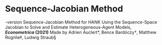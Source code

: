 # Sequence-Jacobian Method
-version Sequence-Jacobian Method for HANK
Using the Sequence-Space Jacobian to Solve and Estimate Heterogeneous-Agent Models, **_Econometrica_ (2021)**
Made by Adrien Auclert*, Bence Bardóczy†, Matthew Rognlie‡, Ludwig Straub§

